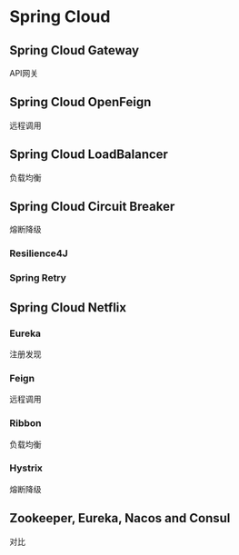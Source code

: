 # Spring Cloud

## Spring Cloud Gateway

API网关

## Spring Cloud OpenFeign

远程调用

## Spring Cloud LoadBalancer

负载均衡

## Spring Cloud Circuit Breaker

熔断降级

### Resilience4J

### Spring Retry

## Spring Cloud Netflix

### Eureka

注册发现

### Feign

远程调用

### Ribbon

负载均衡

### Hystrix

熔断降级

## Zookeeper, Eureka, Nacos and Consul

对比